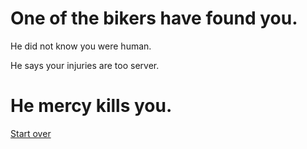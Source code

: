 # One of the bikers have found you.

He did not know you were human.

He says your injuries are too server.

# He mercy kills you. 

[Start over](../your-adventure-begins.md)